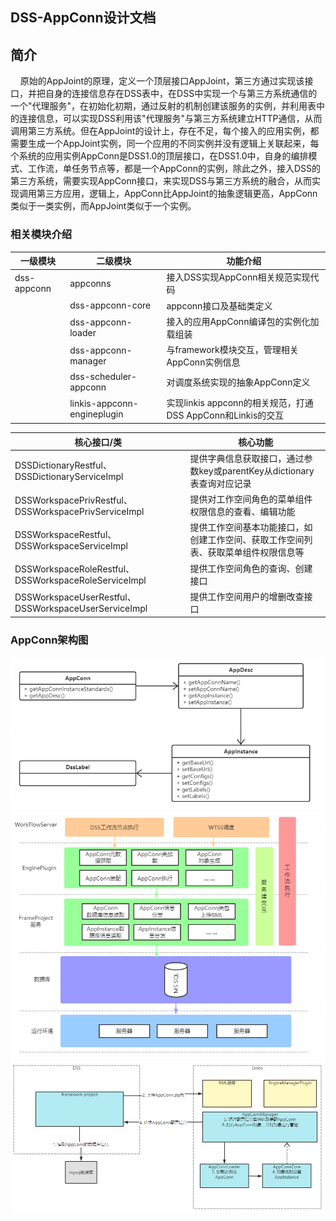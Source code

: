 DSS-AppConn设计文档
------
## 简介
&nbsp;&nbsp;&nbsp;&nbsp;原始的AppJoint的原理，定义一个顶层接口AppJoint，第三方通过实现该接口，并把自身的连接信息存在DSS表中，在DSS中实现一个与第三方系统通信的一个"代理服务"，在初始化初期，通过反射的机制创建该服务的实例，并利用表中的连接信息，可以实现DSS利用该"代理服务"与第三方系统建立HTTP通信，从而调用第三方系统。但在AppJoint的设计上，存在不足，每个接入的应用实例，都需要生成一个AppJoint实例，同一个应用的不同实例并没有逻辑上关联起来，每个系统的应用实例AppConn是DSS1.0的顶层接口，在DSS1.0中，自身的编排模式、工作流，单任务节点等，都是一个AppConn的实例，除此之外，接入DSS的第三方系统，需要实现AppConn接口，来实现DSS与第三方系统的融合，从而实现调用第三方应用，逻辑上，AppConn比AppJoint的抽象逻辑更高，AppConn类似于一类实例，而AppJoint类似于一个实例。

### 相关模块介绍
|一级模块| 二级模块|功能介绍|
|-------------|-----------|----------------|
|dss-appconn|appconns|接入DSS实现AppConn相关规范实现代码|
|           |dss-appconn-core|appconn接口及基础类定义|
|           |dss-appconn-loader|接入的应用AppConn编译包的实例化加载组装|
|           |dss-appconn-manager|与framework模块交互，管理相关AppConn实例信息|
|           |dss-scheduler-appconn|对调度系统实现的抽象AppConn定义|
|           |linkis-appconn-engineplugin|实现linkis appconn的相关规范，打通DSS AppConn和Linkis的交互|  



| 核心接口/类              | 核心功能                            |
|---------------------------|------------------------------|
| DSSDictionaryRestful、DSSDictionaryServiceImpl           |  提供字典信息获取接口，通过参数key或parentKey从dictionary表查询对应记录     |
| DSSWorkspacePrivRestful、DSSWorkspacePrivServiceImpl    | 提供对工作空间角色的菜单组件权限信息的查看、编辑功能                 |
| DSSWorkspaceRestful、DSSWorkspaceServiceImpl            | 提供工作空间基本功能接口，如创建工作空间、获取工作空间列表、获取菜单组件权限信息等                 |
| DSSWorkspaceRoleRestful、DSSWorkspaceRoleServiceImpl   | 提供工作空间角色的查询、创建接口              |
| DSSWorkspaceUserRestful、DSSWorkspaceUserServiceImpl   | 提供工作空间用户的增删改查接口           |

### AppConn架构图
![](./images/appconn_class_uml.png)
![](./images/appconn_structure.png)  
![](./images/appconn_load_process.png)
